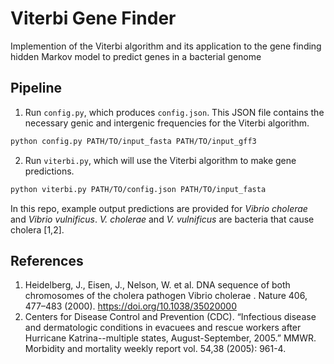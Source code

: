 # Viterbi Gene Finder
Implemention of the Viterbi algorithm and its application to the gene finding hidden Markov model to predict genes in a bacterial genome

## Pipeline
1. Run `config.py`, which produces `config.json`. This JSON file contains the necessary genic and intergenic frequencies for the Viterbi algorithm.
```bash
python config.py PATH/TO/input_fasta PATH/TO/input_gff3
```
2. Run `viterbi.py`, which will use the Viterbi algorithm to make gene predictions.
```bash
python viterbi.py PATH/TO/config.json PATH/TO/input_fasta
```
In this repo, example output predictions are provided for *Vibrio cholerae* and *Vibrio vulnificus*. *V. cholerae* and *V. vulnificus* are bacteria that cause cholera [1,2].

## References
1. Heidelberg, J., Eisen, J., Nelson, W. et al. DNA sequence of both chromosomes of the cholera pathogen Vibrio cholerae . Nature 406, 477–483 (2000). https://doi.org/10.1038/35020000
2. Centers for Disease Control and Prevention (CDC). “Infectious disease and dermatologic conditions in evacuees and rescue workers after Hurricane Katrina--multiple states, August-September, 2005.” MMWR. Morbidity and mortality weekly report vol. 54,38 (2005): 961-4.
